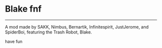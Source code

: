 # Blake fnf
----------------------------------------------
A mod made by SAKK, Nimbus, Bernartik, Infinitespirit, JustJerome, and SpiderBoi, featuring the Trash Robot, Blake.

have fun
